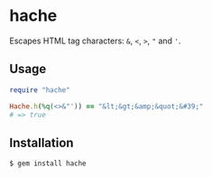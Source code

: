 hache
=====

Escapes HTML tag characters: `&`, `<`, `>`, `"` and `'`.

Usage
-----

```ruby
require "hache"

Hache.h(%q(<>&"')) == "&lt;&gt;&amp;&quot;&#39;"
# => true
```

Installation
------------

```bash
$ gem install hache
```
